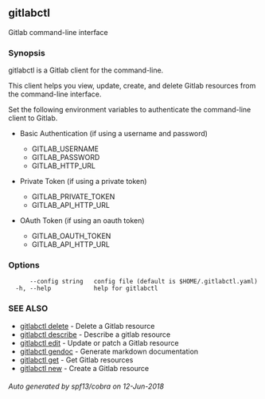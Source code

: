 ## gitlabctl

Gitlab command-line interface

### Synopsis

gitlabctl is a Gitlab client for the command-line.

This client helps you view, update, create, and delete Gitlab resources from the 
command-line interface.

Set the following environment variables to authenticate the command-line client to Gitlab.

* Basic Authentication (if using a username and password)
    - GITLAB_USERNAME
    - GITLAB_PASSWORD
    - GITLAB_HTTP_URL

* Private Token (if using a private token)
    - GITLAB_PRIVATE_TOKEN
    - GITLAB_API_HTTP_URL

* OAuth Token (if using an oauth token)
    - GITLAB_OAUTH_TOKEN
    - GITLAB_API_HTTP_URL


### Options

```
      --config string   config file (default is $HOME/.gitlabctl.yaml)
  -h, --help            help for gitlabctl
```

### SEE ALSO

* [gitlabctl delete](gitlabctl_delete.md)	 - Delete a Gitlab resource
* [gitlabctl describe](gitlabctl_describe.md)	 - Describe a gitlab resource
* [gitlabctl edit](gitlabctl_edit.md)	 - Update or patch a Gitlab resource
* [gitlabctl gendoc](gitlabctl_gendoc.md)	 - Generate markdown documentation
* [gitlabctl get](gitlabctl_get.md)	 - Get Gitlab resources
* [gitlabctl new](gitlabctl_new.md)	 - Create a Gitlab resource

###### Auto generated by spf13/cobra on 12-Jun-2018
